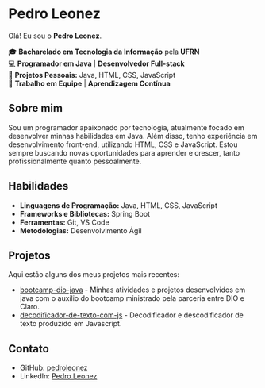 # Pedro Leonez

Olá! Eu sou o **Pedro Leonez**.

🎓 **Bacharelado em Tecnologia da Informação** pela **UFRN**  
💻 **Programador em Java** | **Desenvolvedor Full-stack**  
🚀 **Projetos Pessoais:** Java, HTML, CSS, JavaScript  
🤝 **Trabalho em Equipe** | **Aprendizagem Contínua**

## Sobre mim
Sou um programador apaixonado por tecnologia, atualmente focado em desenvolver minhas habilidades em Java. Além disso, tenho experiência em desenvolvimento front-end, utilizando HTML, CSS e JavaScript. Estou sempre buscando novas oportunidades para aprender e crescer, tanto profissionalmente quanto pessoalmente.

## Habilidades
- **Linguagens de Programação:** Java, HTML, CSS, JavaScript
- **Frameworks e Bibliotecas:** Spring Boot
- **Ferramentas:** Git, VS Code
- **Metodologias:** Desenvolvimento Ágil

## Projetos
Aqui estão alguns dos meus projetos mais recentes:

- [bootcamp-dio-java](https://github.com/pedroleonez/java-curso-dio.git) - Minhas atividades e projetos desenvolvidos em java com o auxílio do bootcamp ministrado pela parceria entre DIO e Claro.
- [decodificador-de-texto-com-js](https://github.com/pedroleonez/decodificador-de-texto-com-js.git) - Decodificador e descodificador de texto produzido em Javascript.

## Contato
- GitHub: [pedroleonez](https://github.com/pedroleonez)
- LinkedIn: [Pedro Leonez](https://www.linkedin.com/in/pedroleonez/)
